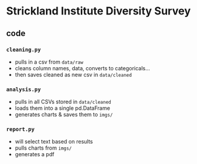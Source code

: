 # Strickland Institute Diversity Survey

## code
### `cleaning.py`
- pulls in a csv from `data/raw`
- cleans column names, data, converts to categoricals...
- then saves cleaned as new csv in `data/cleaned`

### `analysis.py`
- pulls in all CSVs stored in `data/cleaned`
- loads them into a single pd.DataFrame
- generates charts & saves them to `imgs/`

### `report.py` 
- will select text based on results
- pulls charts from `imgs/`
- generates a pdf
